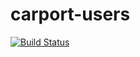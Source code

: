 # carport-users

[![Build Status](https://travis-ci.org/MackayDesigns/carport-users.svg?branch=master)](https://travis-ci.org/MackayDesigns/carport-users)
